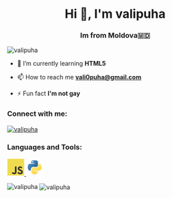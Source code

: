 <h1 align="center">Hi 👋, I'm valipuha</h1>
<h3 align="center">Im from Moldova🇲🇩</h3>

<p align="left"> <img src="https://komarev.com/ghpvc/?username=valipuha&label=Profile%20views&color=0e75b6&style=flat" alt="valipuha" /> </p>

- 🌱 I’m currently learning **HTML5**

- 📫 How to reach me **vali0puha@gmail.com**

- ⚡ Fun fact **I'm not gay**

<h3 align="left">Connect with me:</h3>
<p align="left">
<a href="https://instagram.com/valipuha" target="blank"><img align="center" src="https://raw.githubusercontent.com/rahuldkjain/github-profile-readme-generator/master/src/images/icons/Social/instagram.svg" alt="valipuha" height="30" width="40" /></a>
</p>

<h3 align="left">Languages and Tools:</h3>
<p align="left"> <a href="https://developer.mozilla.org/en-US/docs/Web/JavaScript" target="_blank"> <img src="https://raw.githubusercontent.com/devicons/devicon/master/icons/javascript/javascript-original.svg" alt="javascript" width="40" height="40"/> </a> <a href="https://www.python.org" target="_blank"> <img src="https://raw.githubusercontent.com/devicons/devicon/master/icons/python/python-original.svg" alt="python" width="40" height="40"/> </a> </p>

<p><img align="left" src="https://github-readme-stats.vercel.app/api/top-langs?username=valipuha&show_icons=true&locale=en&layout=compact" alt="valipuha" /></p>

<p>&nbsp;<img align="center" src="https://github-readme-stats.vercel.app/api?username=valipuha&show_icons=true&locale=en" alt="valipuha" /></p>
